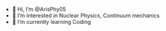 - 👋 Hi, I’m @ArisPhy05
- 👀 I’m interested in Nuclear Physics, Continuum mechanics 
- 🌱 I’m currently learning Coding



<!---
ArisPhy05/ArisPhy05 is a ✨ special ✨ repository because its `README.md` (this file) appears on your GitHub profile.
You can click the Preview link to take a look at your changes.
--->
